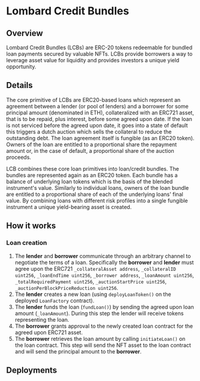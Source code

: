 # Lombard Credit Bundles

## Overview

Lombard Credit Bundles (LCBs) are ERC-20 tokens redeemable for bundled loan payments secured by valuable NFTs. LCBs provide borrowers a way to leverage asset value for liquidity and provides investors a unique yield opportunity.

## Details

The core primitive of LCBs are ERC20-based loans which represent an agreement between a lender (or pool of lenders) and a borrower for some principal amount (denominated in ETH), collateralized with an ERC721 asset, that is to be repaid, plus interest, before some agreed upon date. If the loan is not serviced before the agreed upon date, it goes into a state of default this triggers a dutch auction which sells the collateral to reduce the outstanding debt. The loan agreement itself is fungible (as an ERC20 token). Owners of the loan are entitled to a proportional share the repayment amount or, in the case of default, a proportional share of the auction proceeds.

LCB combines these core loan primitives into loan/credit bundles. The bundles are represented again as an ERC20 token. Each bundle has a balance of underlying loan tokens which is the basis of the blended instrument's value. Similarly to individual loans, owners of the loan bundle are entitled to a proportional share of each of the underlying loans' final value. By combining loans with different risk profiles into a single fungible instrument a unique yield-bearing asset is created.

## How it works

### Loan creation

1. The **lender** and **borrower** communicate through an arbitrary channel to negotiate the terms of a loan. Specifically the **borrower** and **lender** must agree upon the ERC721 `_collateralAsset address`, `_collateralID uint256`, `_loanEndTime uint256`, `_borrower address`, `_loanAmount uint256`, `_totalRequiredPayment uint256`, `_auctionStartPrice uint256`, `_auctionPerBlockPriceReduction uint256`.
2. The **lender** creates a new loan (using `deployLoanToken()` on the deployed `LoanFactory` contract).
3. The **lender** funds the loan (`fundLoan()`) by sending the agreed upon loan amount (`_loanAmount`). During this step the lender will receive tokens representing the loan.
4. The **borrower** grants approval to the newly created loan contract for the agreed upon ERC721 asset.
5. The **borrower** retrieves the loan amount by calling `initiateLoan()` on the loan contract. This step will send the NFT asset to the loan contract and will send the principal amount to the **borrower**.

## Deployments
